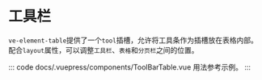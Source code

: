 # 工具栏

`ve-element-table`提供了一个`tool`插槽，允许将工具条作为插槽放在表格内部。配合`layout`属性，可以调整`工具栏`、`表格`和`分页栏`之间的位置。

<ClientOnly>
<CodeExample title="插入工具栏" description="通过`tool`具名插槽放入工具栏，`layout`属性将工具栏放在表格和分页器的下方。">
<ToolBarTable slot="example" />
::: code docs/.vuepress/components/ToolBarTable.vue
用法参考示例。
:::
</CodeExample>
</ClientOnly>

